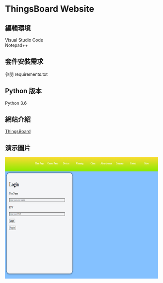 # ThingsBoard Website

## 編輯環境
Visual Studio Code  
Notepad++

## 套件安裝需求
參閱 requirements.txt

## Python 版本
Python 3.6

## 網站介紹
<a href="https://thingsboard.io/" title="ThingsBoard">ThingsBoard</a>

## 演示圖片
<img src="https://github.com/Microfish31/ThingsBoard_Website/blob/main/Photos/Photo1.PNG" width="600" height="400">